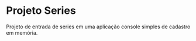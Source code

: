 # Projeto Series

Projeto de entrada de series em uma aplicação console simples de cadastro em memória.

